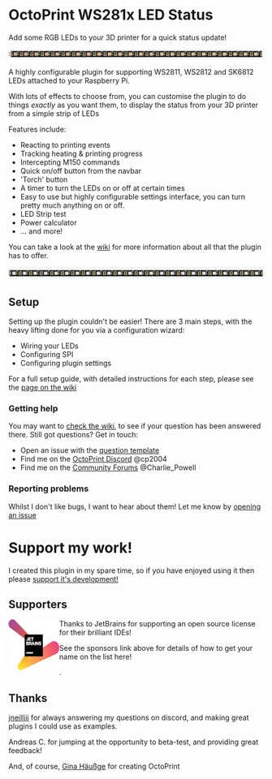 # OctoPrint WS281x LED Status

Add some RGB LEDs to your 3D printer for a quick status update!

![rainbow effect](/assets/rainbow.gif)

A highly configurable plugin for supporting WS2811, WS2812 and SK6812 LEDs attached to your Raspberry Pi.

With lots of effects to choose from, you can customise the plugin to do things *exactly* as you want them, to display the status from your 3D printer from a simple strip of LEDs

Features include:
* Reacting to printing events
* Tracking heating & printing progress
* Intercepting M150 commands
* Quick on/off button from the navbar
* 'Torch' button
* A timer to turn the LEDs on or off at certain times
* Easy to use but highly configurable settings interface, you can turn pretty much anything on or off.
* LED Strip test
* Power calculator
* ... and more!

You can take a look at the [wiki](https://github.com/cp2004/OctoPrint-WS281x_LED_Status/wiki) for more information about all that the plugin has to offer.

![rainbow effect](/assets/color_wipe.gif)

## Setup
Setting up the plugin couldn't be easier! There are 3 main steps, with the heavy lifting done for you via a configuration wizard:
* Wiring your LEDs
* Configuring SPI
* Configuring plugin settings

For a full setup guide, with detailed instructions for each step, please see the [page on the wiki](https://github.com/cp2004/OctoPrint-WS281x_LED_Status/wiki/Setup-Guide)

### Getting help
You may want to [check the wiki](https://github.com/cp2004/OctoPrint-WS281x_LED_Status/wiki), to see if your question has been answered there. Still got questions? Get in touch:
* Open an issue with the [question template](https://github.com/cp2004/OctoPrint-WS281x_LED_Status/issues/new?assignees=&labels=type%3A+question&template=question.md&title=)
* Find me on the [OctoPrint Discord](https://discord.octoprint.org) @cp2004
* Find me on the [Community Forums](https://community.octoprint.org) @Charlie_Powell

### Reporting problems
Whilst I don't like bugs, I want to hear about them! Let me know by [opening an issue](https://github.com/cp2004/OctoPrint-WS281x_LED_Status/issues/new?assignees=&labels=type%3A+potential+bug&template=bug_report.md&title=%5BBug%5D)


# Support my work!
I created this plugin in my spare time, so if you have enjoyed using it then please [support it's development!](https://github.com/sponsors/cp2004)


## Supporters
<a href="https://www.jetbrains.com/?from=cp2004"><img align="left" width="100" height="100" src="jetbrains-variant-2.png" alt="JetBrains Logo"></a> Thanks to JetBrains for supporting an open source license for their brilliant IDEs!

See the sponsors link above for details of how to get your name on the list here!

.

## Thanks
[jneilliii](https://github.com/jneilliii) for always answering my questions on discord, and making great plugins I could use as examples.

Andreas C. for jumping at the opportunity to beta-test, and providing great feedback!

And, of course, [Gina Häußge](https://github.com/foosel) for creating OctoPrint
